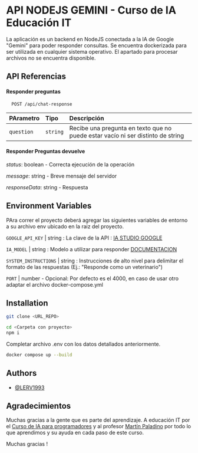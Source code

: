 
# API NODEJS GEMINI - Curso de IA Educación IT

La aplicación es un backend en NodeJS conectada a la IA de Google "Gemini" para poder responder consultas.
Se encuentra dockerizada para ser utilizada en cualquier sistema operativo.
El apartado para procesar archivos no se encuentra disponible.





## API Referencias

#### Responder preguntas

```http
  POST /api/chat-response
```

| PArametro | Tipo     | Descripción                |
| :-------- | :------- | :------------------------- |
| `question` | `string` | Recibe una pregunta en texto que no puede estar vacío ni ser distinto de string  |

#### Responder Preguntas devuelve

*status*: boolean - Correcta ejecución de la operación

*message*: string - Breve mensaje del servidor

*responseData*: string - Respuesta





## Environment Variables

PAra correr el proyecto deberá agregar las siguientes variables de entorno a su archivo env ubicado en la raiz del proyecto.

`GOOGLE_API_KEY` | string : La clave de la API : [IA STUDIO GOOGLE](https://aistudio.google.com/apikey)

`IA_MODEL` | string : Modelo a utilizar para responder [DOCUMENTACION](https://ai.google.dev/gemini-api/docs/models/gemini?hl=es-419)

`SYSTEM_INSTRUCTIONS` | string : Instrucciones de alto nivel para delimitar el formato de las respuestas (Ej.: "Responde como un veterinario")

`PORT` | number - Opcional: Por defecto es el 4000, en caso de usar otro adaptar el archivo docker-compose.yml
## Installation

```bash
git clone <URL_REPO>

cd <Carpeta con proyecto>
npm i 
```

Completar archivo .env con los datos detallados anteriormente.
```bash
docker compose up --build

```


    
## Authors

- [@LERV1993](https://github.com/LERV1993)


## Agradecimientos

Muchas gracias a la gente que es parte del aprendizaje.
A educación IT por el [Curso de IA para programadores](https://www.educacionit.com/curso-de-ia-para-programadores) y al profesor [Martín Paladino](https://github.com/martin-paladino) por todo lo que aprendimos y su ayuda en cada paso de este curso.

Muchas gracias !

